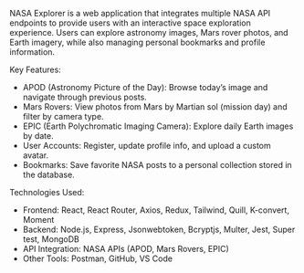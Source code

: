 NASA Explorer is a web application that integrates multiple NASA API endpoints to provide users with an interactive space exploration experience. 
Users can explore astronomy images, Mars rover photos, and Earth imagery, while also managing personal bookmarks and profile information.

Key Features:
- APOD (Astronomy Picture of the Day): Browse today’s image and navigate through previous posts.
- Mars Rovers: View photos from Mars by Martian sol (mission day) and filter by camera type.
- EPIC (Earth Polychromatic Imaging Camera): Explore daily Earth images by date.
- User Accounts: Register, update profile info, and upload a custom avatar.
- Bookmarks: Save favorite NASA posts to a personal collection stored in the database.

Technologies Used:
- Frontend: React, React Router, Axios, Redux, Tailwind, Quill, K-convert, Moment
- Backend: Node.js, Express, Jsonwebtoken, Bcryptjs, Multer, Jest, Super test, MongoDB
- API Integration: NASA APIs (APOD, Mars Rovers, EPIC)
- Other Tools: Postman, GitHub, VS Code
